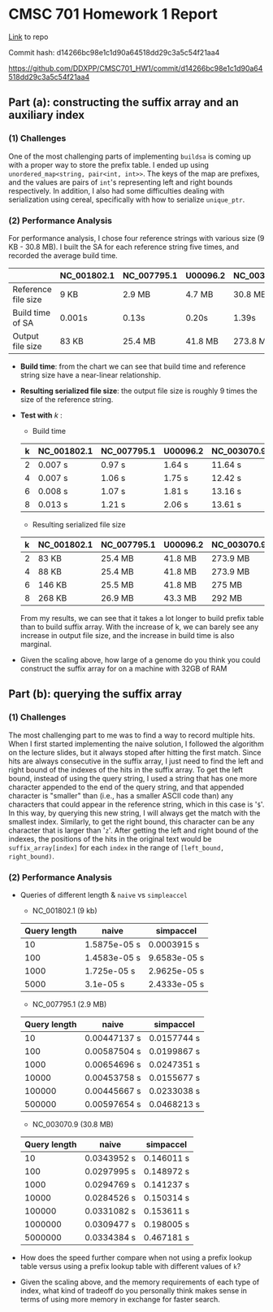 # CMSC 701 Homework 1 Report

[Link](https://github.com/DDXPP/CMSC701_HW1) to repo



Commit hash: d14266bc98e1c1d90a64518dd29c3a5c54f21aa4

https://github.com/DDXPP/CMSC701_HW1/commit/d14266bc98e1c1d90a64518dd29c3a5c54f21aa4

 

## Part (a): constructing the suffix array and an auxiliary index

### (1) Challenges

One of the most challenging parts of implementing `buildsa` is coming up with a proper way to store the prefix table. I ended up using `unordered_map<string, pair<int, int>>`. The keys of the map are prefixes, and the values are pairs of `int`'s representing left and right bounds respectively. In addition, I also had some difficulties dealing with serialization using cereal, specifically with how to serialize `unique_ptr`. 

### (2) Performance Analysis

For performance analysis, I chose four reference strings with various size (9 KB - 30.8 MB). I built the SA for each reference string five times, and recorded the average build time.

|                     | NC_001802.1 | NC_007795.1 | U00096.2 | NC_003070.9 |
| ------------------- | ----------- | ----------- | -------- | ----------- |
| Reference file size | 9 KB        | 2.9 MB      | 4.7 MB   | 30.8 MB     |
| Build time of SA    | 0.001s      | 0.13s       | 0.20s    | 1.39s       |
| Output file size    | 83 KB       | 25.4 MB     | 41.8 MB  | 273.8 MB    |

- **Build time**:  from the chart we can see that build time and reference string size have a near-linear relationship. 

- **Resulting serialized file size**: the output file size is roughly $9$ times the size of the reference string. 

- **Test with** $k$ :

  - Build time

  | k    | NC_001802.1 | NC_007795.1 | U00096.2 | NC_003070.9 |
  | ---- | ----------- | ----------- | -------- | ----------- |
  | 2    | 0.007 s     | 0.97 s      | 1.64 s   | 11.64 s     |
  | 4    | 0.007 s     | 1.06 s      | 1.75 s   | 12.42 s     |
  | 6    | 0.008 s     | 1.07 s      | 1.81 s   | 13.16 s     |
  | 8    | 0.013 s     | 1.21 s      | 2.06 s   | 13.61 s     |

  - Resulting serialized file size

  | k    | NC_001802.1 | NC_007795.1 | U00096.2 | NC_003070.9 |
  | :--- | ----------- | ----------- | -------- | ----------- |
  | 2    | 83 KB       | 25.4 MB     | 41.8 MB  | 273.9 MB    |
  | 4    | 88 KB       | 25.4 MB     | 41.8 MB  | 273.9 MB    |
  | 6    | 146 KB      | 25.5 MB     | 41.8 MB  | 275 MB      |
  | 8    | 268 KB      | 26.9 MB     | 43.3 MB  | 292 MB      |

  From my results, we can see that it takes a lot longer to build prefix table than to build suffix array. With the increase of k, we can barely see any increase in output file size, and the increase in build time is also marginal. 

- Given the scaling above, how large of a genome do you think you could construct the suffix array for on a machine with 32GB of RAM

## Part (b): querying the suffix array

### (1) Challenges

The most challenging part to me was to find a way to record multiple hits. When I first started implementing the naive solution, I followed the algorithm on the lecture slides, but it always stoped after hitting the first match. Since hits are always consecutive in the suffix array, I just need to find the left and right bound of the indexes of the hits in the suffix array. To get the left bound, instead of using the query string, I used a string that has one more character appended to the end of the query string, and that appended character is "smaller" than (i.e., has a smaller ASCII code than) any characters that could appear in the reference string, which in this case is '`$`'. In this way, by querying this new string, I will always get the match with the smallest index. Similarly, to get the right bound, this character can be any character that is larger than '`z`'. After getting the left and right bound of the indexes, the positions of the hits in the original text would be `suffix_array[index]` for each `index` in the range of `[left_bound, right_bound)`. 

### (2) Performance Analysis

- Queries of different length &  `naive`  vs `simpleaccel` 

  - NC_001802.1 (9 kb)

  | Query length | naive        | simpaccel    |
  | ------------ | ------------ | ------------ |
  | 10           | 1.5875e-05 s | 0.0003915 s  |
  | 100          | 1.4583e-05 s | 9.6583e-05 s |
  | 1000         | 1.725e-05 s  | 2.9625e-05 s |
  | 5000         | 3.1e-05 s    | 2.4333e-05 s |

  - NC_007795.1 (2.9 MB)

  | Query length | naive        | simpaccel   |
  | ------------ | ------------ | ----------- |
  | 10           | 0.00447137 s | 0.0157744 s |
  | 100          | 0.00587504 s | 0.0199867 s |
  | 1000         | 0.00654696 s | 0.0247351 s |
  | 10000        | 0.00453758 s | 0.0155677 s |
  | 100000       | 0.00445667 s | 0.0233038 s |
  | 500000       | 0.00597654 s | 0.0468213 s |

  - NC_003070.9 (30.8 MB)

  | Query length | naive       | simpaccel  |
  | ------------ | ----------- | ---------- |
  | 10           | 0.0343952 s | 0.146011 s |
  | 100          | 0.0297995 s | 0.148972 s |
  | 1000         | 0.0294769 s | 0.141237 s |
  | 10000        | 0.0284526 s | 0.150314 s |
  | 100000       | 0.0331082 s | 0.153611 s |
  | 1000000      | 0.0309477 s | 0.198005 s |
  | 5000000      | 0.0334384 s | 0.467181 s |

- How does the speed further compare when not using a prefix lookup table versus using a prefix lookup table with different values of `k`?
- Given the scaling above, and the memory requirements of each type of index, what kind of tradeoff do you personally think makes sense in terms of using more memory in exchange for faster search.



